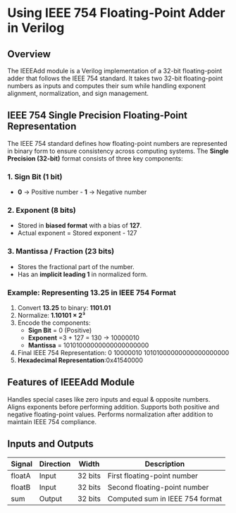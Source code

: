 # Using IEEE 754 Floating-Point Adder in Verilog
## Overview
The IEEEAdd module is a Verilog implementation of a 32-bit floating-point adder that follows the IEEE 754 standard. It takes two 32-bit floating-point numbers as inputs and computes their sum while handling exponent alignment, normalization, and sign management.
## IEEE 754 Single Precision Floating-Point Representation
The IEEE 754 standard defines how floating-point numbers are represented in binary form to ensure consistency across computing systems. The **Single Precision (32-bit)** format consists of three key components:
### 1. Sign Bit (1 bit)
- **0** → Positive number   - **1** → Negative number
### 2. Exponent (8 bits)
- Stored in **biased format** with a bias of **127**.
- Actual exponent = Stored exponent - 127
### 3. Mantissa / Fraction (23 bits)
- Stores the fractional part of the number.
- Has an **implicit leading 1** in normalized form.
### Example: Representing 13.25 in IEEE 754 Format
1. Convert **13.25** to binary: **1101.01**
2. Normalize: **1.10101 × 2³**
3. Encode the components:
   - **Sign Bit** = 0 (Positive)
   - **Exponent** =3 + 127 = 130 → 10000010
   - **Mantissa** = 10101000000000000000000
4. Final IEEE 754 Representation: 0 10000010 10101000000000000000000
5. **Hexadecimal Representation**:0x41540000
## Features of IEEEAdd Module
 Handles special cases like zero inputs and equal & opposite numbers.
 Aligns exponents before performing addition.
 Supports both positive and negative floating-point values.
 Performs normalization after addition to maintain IEEE 754 compliance.
## Inputs and Outputs
| Signal  | Direction | Width | Description |
|---------|----------|-------|-------------|
| floatA | Input | 32 bits | First floating-point number |
| floatB | Input | 32 bits | Second floating-point number |
| sum | Output | 32 bits | Computed sum in IEEE 754 format |
